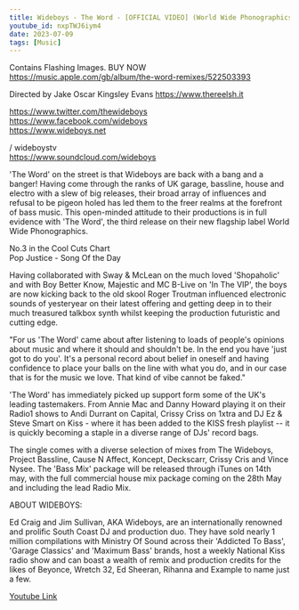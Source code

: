 ```yaml
---
title: Wideboys - The Word - [OFFICIAL VIDEO] (World Wide Phonographics)
youtube_id: nxpTWJ6iym4
date: 2023-07-09
tags: [Music]
---
```

Contains Flashing Images. BUY NOW <https://music.apple.com/gb/album/the-word-remixes/522503393>  

Directed by Jake Oscar Kingsley Evans <https://www.thereelsh.it>  

<https://www.twitter.com/thewideboys>  
<https://www.facebook.com/wideboys>  
<https://www.wideboys.net>  
  

 &#47; wideboystv  
<https://www.soundcloud.com/wideboys>  

'The Word' on the street is that Wideboys are back with a bang and a banger! Having come through the ranks of UK garage, bassline, house and electro with a slew of big releases, their broad array of influences and refusal to be pigeon holed has led them to the freer realms at the forefront of bass music. This open-minded attitude to their productions is in full evidence with 'The Word', the third release on their new flagship label World Wide Phonographics.  

No.3 in the Cool Cuts Chart  
Pop Justice - Song Of the Day  

Having collaborated with Sway & McLean on the much loved 'Shopaholic' and with Boy Better Know, Majestic and MC B-Live on 'In The VIP', the boys are now kicking back to the old skool Roger Troutman influenced electronic sounds of yesteryear on their latest offering and getting deep in to their much treasured talkbox synth whilst keeping the production futuristic and cutting edge.  

"For us 'The Word' came about after listening to loads of people's opinions about music and where it should and shouldn't be. In the end you have 'just got to do you'. It's a personal record about belief in oneself and having confidence to place your balls on the line with what you do, and in our case that is for the music we love. That kind of vibe cannot be faked."  

'The Word' has immediately picked up support form some of the UK's leading tastemakers. From Annie Mac and Danny Howard playing it on their Radio1 shows to Andi Durrant on Capital, Crissy Criss on 1xtra and DJ Ez & Steve Smart on Kiss - where it has been added to the KISS fresh playlist -- it is quickly becoming a staple in a diverse range of DJs' record bags.  

The single comes with a diverse selection of mixes from The Wideboys, Project Bassline, Cause N Affect, Koncept, Deckscarr, Crissy Cris and Vince Nysee. The 'Bass Mix' package will be released through iTunes on 14th may, with the full commercial house mix package coming on the 28th May and including the lead Radio Mix.  

ABOUT WIDEBOYS:  

Ed Craig and Jim Sullivan, AKA Wideboys, are an internationally renowned and prolific South Coast DJ and production duo. They have sold nearly 1 million compilations with Ministry Of Sound across their 'Addicted To Bass', 'Garage Classics' and 'Maximum Bass' brands, host a weekly National Kiss radio show and can boast a wealth of remix and production credits for the likes of Beyonce, Wretch 32, Ed Sheeran, Rihanna and Example to name just a few.  

[Youtube Link](https://www.youtube.com/watch?v=nxpTWJ6iym4)  

